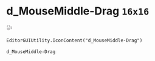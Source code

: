 # d_MouseMiddle-Drag `16x16`
<img src="/img/d_MouseMiddle-Drag.png" width=16 height=16>

``` CSharp
EditorGUIUtility.IconContent("d_MouseMiddle-Drag")
```
```
d_MouseMiddle-Drag
```
